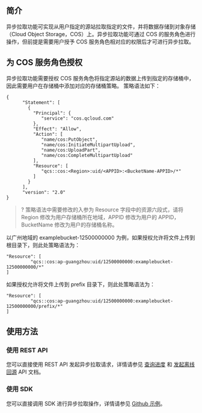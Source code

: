 
## 简介

异步拉取功能可实现从用户指定的源站拉取指定的文件，并将数据存储到对象存储（Cloud Object Storage，COS）上。异步拉取功能可通过 COS 的服务角色进行操作，但前提是需要用户授予 COS 服务角色相对应的权限后才可进行异步拉取。

## 为 COS 服务角色授权 

异步拉取功能需要授权 COS 服务角色将指定源站的数据上传到指定的存储桶中，因此需要用户在存储桶中添加对应的存储桶策略。
策略语法如下：

```
{
      "Statement": [
        {
          "Principal": {
             "service": "cos.qcloud.com"
          },
          "Effect": "Allow",
          "Action": [
             "name/cos:PutObject",
             "name/cos:InitiateMultipartUpload",
             "name/cos:UploadPart",
             "name/cos:CompleteMultipartUpload"
          ],
          "Resource": [
             "qcs::cos:<Region>:uid/<APPID>:<BucketName-APPID>/*"
          ]
        }
      ],
      "version": "2.0"
}
```

>? 策略语法中需要修改的入参为 Resource 字段中的资源六段式，请将 Region 修改为用户存储桶所在地域，APPID 修改为用户的 APPID，BucketName 修改为用户的存储桶名称。
>

以广州地域的 examplebucket-12500000000 为例，如果授权允许将文件上传到根目录下，则此处策略语法为：

```
"Resource": [
         "qcs::cos:ap-guangzhou:uid/12500000000:examplebucket-12500000000/*"
]
```

如果授权允许将文件上传到 prefix 目录下，则此处策略语法为：

```
"Resource": [
         "qcs::cos:ap-guangzhou:uid/12500000000:examplebucket-12500000000/prefix/*"
]
```

## 使用方法

### 使用 REST API

您可以直接使用 REST API 发起异步拉取请求，详情请参见 [查询进度](https://cloud.tencent.com/document/product/436/53418) 和 [发起离线回源](https://cloud.tencent.com/document/product/436/53420) API 文档。

### 使用 SDK

您可以直接调用 SDK 进行异步拉取操作，详情请参见 [Github 示例](https://github.com/tencentyun/cos-python-sdk-v5/blob/master/demo/fetch_demo.py)。

